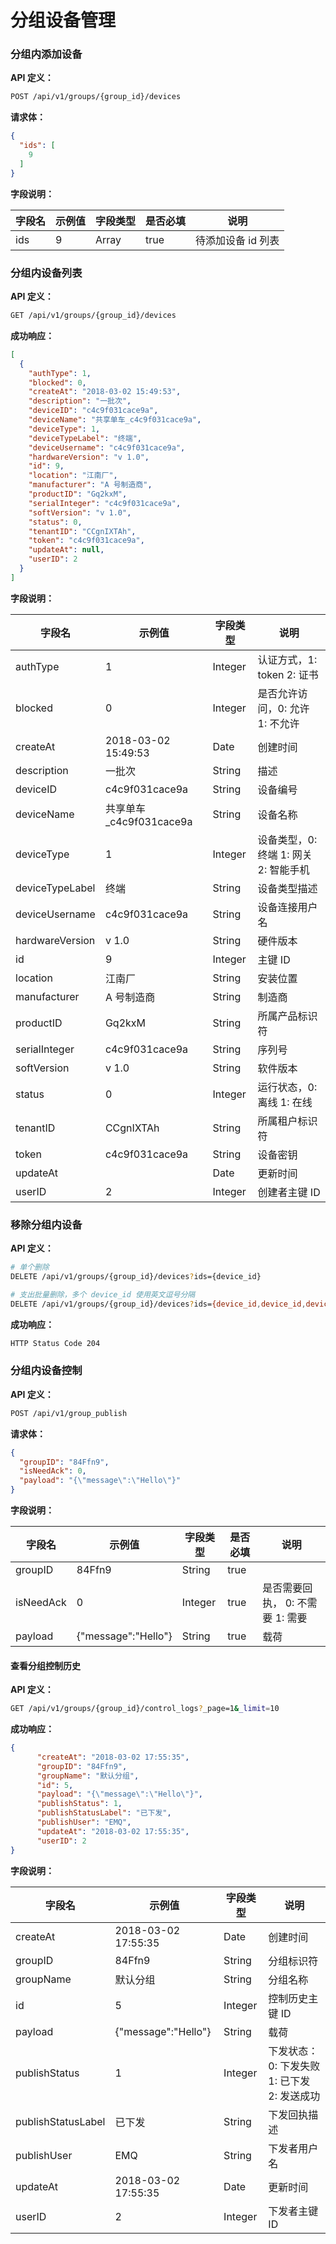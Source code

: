 # 分组设备管理


### 分组内添加设备

 **API 定义：**
```bash
POST /api/v1/groups/{group_id}/devices
```

**请求体：**

```json
{
  "ids": [
    9
  ]
}
```

**字段说明：**

| 字段名 | 示例值 | 字段类型   | 是否必填 | 说明  |
| --- | --- | ------ | ---- | --- |
| ids | 9   | Array | true |  待添加设备 id 列表  |



### 分组内设备列表

**API 定义：**
```bash
GET /api/v1/groups/{group_id}/devices
```

**成功响应：**
```json
[
  {
    "authType": 1,
    "blocked": 0,
    "createAt": "2018-03-02 15:49:53",
    "description": "一批次",
    "deviceID": "c4c9f031cace9a",
    "deviceName": "共享单车_c4c9f031cace9a",
    "deviceType": 1,
    "deviceTypeLabel": "终端",
    "deviceUsername": "c4c9f031cace9a",
    "hardwareVersion": "v 1.0",
    "id": 9,
    "location": "江南厂",
    "manufacturer": "A 号制造商",
    "productID": "Gq2kxM",
    "serialInteger": "c4c9f031cace9a",
    "softVersion": "v 1.0",
    "status": 0,
    "tenantID": "CCgnIXTAh",
    "token": "c4c9f031cace9a",
    "updateAt": null,
    "userID": 2
  }
]
```

**字段说明：**

| 字段名             | 示例值                 | 字段类型    | 说明                       |
| --------------- | ------------------- | ------- | ------------------------ |
| authType        | 1                   | Integer | 认证方式，1: token 2: 证书      |
| blocked         | 0                   | Integer  |  是否允许访问，0: 允许 1: 不允许                        |
| createAt        | 2018-03-02 15:49:53 | Date    | 创建时间                     |
| description     | 一批次                 | String  | 描述                       |
| deviceID        | c4c9f031cace9a      | String  | 设备编号                     |
| deviceName      | 共享单车_c4c9f031cace9a | String  | 设备名称                     |
| deviceType      | 1                   | Integer | 设备类型，0: 终端 1: 网关 2: 智能手机 |
| deviceTypeLabel | 终端                  | String  |    设备类型描述                      |
| deviceUsername  | c4c9f031cace9a      | String  |  设备连接用户名                        |
| hardwareVersion | v 1.0               | String  | 硬件版本                     |
| id              | 9                   | Integer | 主键 ID                    |
| location        | 江南厂                 | String  | 安装位置                     |
| manufacturer    | A 号制造商              | String  | 制造商                      |
| productID       | Gq2kxM              | String  |        所属产品标识符                  |
| serialInteger    | c4c9f031cace9a      | String  | 序列号                      |
| softVersion     | v 1.0               | String  | 软件版本                     |
| status          | 0                   | Integer  |   运行状态，0: 离线 1: 在线                       |
| tenantID        | CCgnIXTAh           | String  |    所属租户标识符                      |
| token           | c4c9f031cace9a      | String  | 设备密钥                     |
| updateAt        |                     | Date    | 更新时间                     |
| userID          | 2                   | Integer | 创建者主键 ID                 |






### 移除分组内设备


**API 定义：**
```bash
# 单个删除
DELETE /api/v1/groups/{group_id}/devices?ids={device_id}

# 支出批量删除，多个 device_id 使用英文逗号分隔
DELETE /api/v1/groups/{group_id}/devices?ids={device_id,device_id,device_id}
```


**成功响应：**

```bash
HTTP Status Code 204
```




### 分组内设备控制

 **API 定义：**
```bash
POST /api/v1/group_publish
```

**请求体：**

```json
{
  "groupID": "84Ffn9",
  "isNeedAck": 0,
  "payload": "{\"message\":\"Hello\"}"
}
```

**字段说明：**

| 字段名       | 示例值                 | 字段类型   | 是否必填  | 说明  |
| --------- | ------------------- | ------ | ----- | --- |
| groupID   | 84Ffn9              | String | true  |     |
| isNeedAck | 0                   | Integer | true | 是否需要回执， 0: 不需要 1: 需要   |
| payload   | {"message":"Hello"} | String | true  | 载荷  |



#### 查看分组控制历史

**API 定义：**
```bash
GET /api/v1/groups/{group_id}/control_logs?_page=1&_limit=10
```
**成功响应：**
```json
{
      "createAt": "2018-03-02 17:55:35",
      "groupID": "84Ffn9",
      "groupName": "默认分组",
      "id": 5,
      "payload": "{\"message\":\"Hello\"}",
      "publishStatus": 1,
      "publishStatusLabel": "已下发",
      "publishUser": "EMQ",
      "updateAt": "2018-03-02 17:55:35",
      "userID": 2
}
```

**字段说明：**

| 字段名                | 示例值                 | 字段类型    | 说明       |
| ------------------ | ------------------- | ------- | -------- |
| createAt           | 2018-03-02 17:55:35 | Date    | 创建时间     |
| groupID            | 84Ffn9              | String  |  分组标识符        |
| groupName          | 默认分组                | String  |  分组名称        |
| id                 | 5                   | Integer | 控制历史主键 ID    |
| payload            | {"message":"Hello"} | String  | 载荷       |
| publishStatus      | 1                   | Integer  |   下发状态：0: 下发失败 1: 已下发 2: 发送成功      |
| publishStatusLabel | 已下发                 | String  | 下发回执描述         |
| publishUser        | EMQ              | String  |  下发者用户名        |
| updateAt           | 2018-03-02 17:55:35 | Date    | 更新时间     |
| userID             | 2                   | Integer | 下发者主键 ID |

